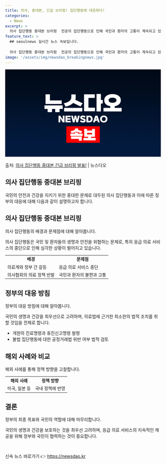 ```yaml
---
title: 의사, 중대본, 긴급 브리핑! 집단행동에 대응하다!
categories:
  - News
excerpt: >
  의사 집단행동 중대본 브리핑  전공의 집단행동으로 인해 국민과 환자의 고통이 계속되고 있는 상황에서, 의사협…
feature_text: >
  ## seoulnews 실시간 뉴스 속보입니다.

  의사 집단행동 중대본 브리핑  전공의 집단행동으로 인해 국민과 환자의 고통이 계속되고 있는 상황에서, 의사협…
image: '/assets/img/newsdao_breakingnews.jpg'
---
```


![뉴스다오 속보](/assets/img/newsdao_breakingnews.jpg)

<p>출처: <a href="https://newsdao.kr/4162" rel="dofollow">의사 집단행동 중대본 긴급 브리핑 발표!</a> | 뉴스다오</p>

<h2 data-ke-size="size26">의사 집단행동 중대본 브리핑</h2>
국민의 안전과 건강을 지키기 위한 중대한 문제로 대두된 의사 집단행동과 이에 따른 정부의 대응에 대해 다음과 같이 설명하고자 합니다.

<h2 data-ke-size="size24">의사 집단행동 중대본 브리핑</h2>
의사 집단행동의 배경과 문제점에 대해 알아봅니다.

<p data-ke-size="size16">의사 집단행동은 국민 및 환자들의 생명과 안전을 위협하는 문제로, 특히 응급 의료 서비스의 중단으로 인해 심각한 상황이 벌어지고 있습니다.</p>

<table>
  <tr>
    <td style="text-align: center; height: 17px;"><b>배경</b></td>
    <td style="text-align: center; height: 17px;"><b>문제점</b></td>
  </tr>
  <tr>
    <td>의료계와 정부 간 갈등</td>
    <td>응급 의료 서비스 중단</td>
  </tr>
  <tr>
    <td>의사협회의 의료 정책 반발</td>
    <td>국민과 환자의 불편과 고통</td>
  </tr>
</table>

<h2 data-ke-size="size24">정부의 대응 방침</h2>
정부의 대응 방침에 대해 알아봅니다.

<p data-ke-size="size16">국민의 생명과 건강을 최우선으로 고려하며, 의료법에 근거한 최소한의 법적 조치를 취할 것임을 전제로 합니다.</p>

<ul>
  <li>개원의 진료명령과 휴진신고명령 발령</li>
  <li>불법 집단행동에 대한 공정거래법 위반 여부 법적 검토</li>
</ul>

<h2 data-ke-size="size24">해외 사례와 비교</h2>
해외 사례를 통해 정책 방향을 고찰합니다.

<table>
  <tr>
    <td style="text-align: center; height: 17px;"><b>해외 사례</b></td>
    <td style="text-align: center; height: 17px;"><b>정책 방향</b></td>
  </tr>
  <tr>
    <td>미국, 일본 등</td>
    <td>국내 정책에 반영</td>
  </tr>
</table>

<h2 data-ke-size="size24">결론</h2>
정부의 최종 목표와 국민의 역할에 대해 마무리합니다.

<p data-ke-size="size16">국민의 생명과 건강을 보호하는 것을 최우선 고려하며, 응급 의료 서비스의 지속적인 제공을 위해 정부와 국민이 협력하는 것이 중요합니다.</p>

<p data-ke-size="size16">&nbsp;</p> 

신속 뉴스 바로가기 👉 <a href="https://newsdao.kr" rel="dofollow">https://newsdao.kr</a>


